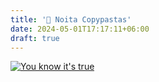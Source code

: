 ```yaml
---
title: '🍝 Noita Copypastas'
date: 2024-05-01T17:17:11+06:00
draft: true
---
```


[![You know it's true](/images/plasma.webp)](/twitch/noita-pastas/game)